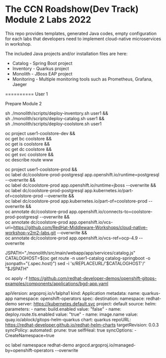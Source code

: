 The CCN Roadshow(Dev Track) Module 2 Labs 2022
===

This repo provides templates, generated Java codes, empty configuration for each labs that developers need to implement cloud-native microservices in workshop. 

The included Java projects and/or installation files are here:

* Catalog - Spring Boot project
* Inventory - Quarkus project
* Monolith - JBoss EAP project
* Monitoring - Multiple monitoring tools such as Prometheus, Grafana, Jaeger



========== User 1

Prepare Module 2

sh ./monolith/scripts/deploy-inventory.sh user1 && \
sh ./monolith/scripts/deploy-catalog.sh user1 && \
sh ./monolith/scripts/deploy-coolstore.sh user1


oc project user1-coolstore-dev && \
oc get bc coolstore && \
oc get is coolstore && \
oc get dc coolstore && \
oc get svc coolstore && \
oc describe route www

oc project user1-coolstore-prod && \
oc label dc/coolstore-prod-postgresql app.openshift.io/runtime=postgresql --overwrite && \
oc label dc/coolstore-prod app.openshift.io/runtime=jboss --overwrite && \
oc label dc/coolstore-prod-postgresql app.kubernetes.io/part-of=coolstore-prod --overwrite && \
oc label dc/coolstore-prod app.kubernetes.io/part-of=coolstore-prod --overwrite && \
oc annotate dc/coolstore-prod app.openshift.io/connects-to=coolstore-prod-postgresql --overwrite && \
oc annotate dc/coolstore-prod app.openshift.io/vcs-uri=https://github.com/RedHat-Middleware-Workshops/cloud-native-workshop-v2m2-labs.git --overwrite && \
oc annotate dc/coolstore-prod app.openshift.io/vcs-ref=ocp-4.9 --overwrite


JSPATH="./monolith/src/main/webapp/app/services/catalog.js"
CATALOGHOST=$(oc get route -n user1-catalog catalog-springboot -o jsonpath="{.spec.host}")
sed -i 's/REPLACEURL/'$CATALOGHOST'/' "$JSPATH"



oc apply -f https://github.com/redhat-developer-demos/openshift-gitops-examples/components/applications/bgd-app.yaml



apiVersion: argoproj.io/v1alpha1
kind: Application
metadata:
  name: quarkus-app
  namespace: openshift-operators
spec:
  destination:
    namespace: redhat-demo
    server: https://kubernetes.default.svc
  project: default
  source:
    helm:
      parameters:
        - name: build.enabled
          value: "false"
        - name: deploy.route.tls.enabled
          value: "true"
        - name: image.name
          value: quay.io/ablock/gitops-helm-quarkus
    chart: quarkus
    repoURL: https://redhat-developer.github.io/redhat-helm-charts
    targetRevision: 0.0.3
  syncPolicy:
    automated:
      prune: true
      selfHeal: true
    syncOptions:
    - CreateNamespace=true


oc label namespace redhat-demo argocd.argoproj.io/managed-by=openshift-operators --overwrite



